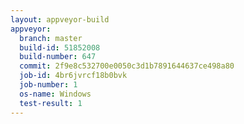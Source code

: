 ```yaml
---
layout: appveyor-build
appveyor:
  branch: master
  build-id: 51852008
  build-number: 647
  commit: 2f9e8c532700e0050c3d1b7891644637ce498a80
  job-id: 4br6jvrcf18b0bvk
  job-number: 1
  os-name: Windows
  test-result: 1
---
```


